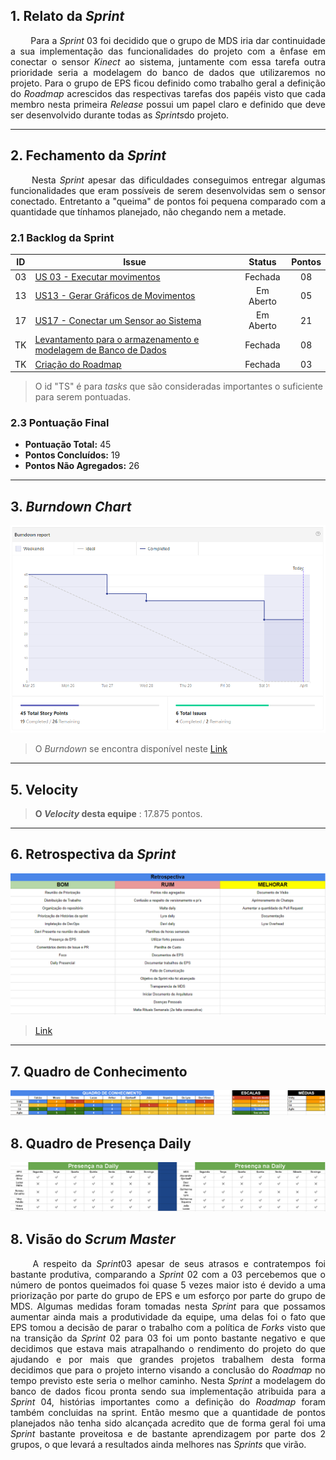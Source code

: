 ## 1. Relato da _Sprint_

<p align="justify">&emsp;&emsp; Para a <i>Sprint</i> 03 foi decidido que o grupo de MDS iria dar continuidade a sua implementação das funcionalidades do projeto com a ênfase em conectar o sensor <i>Kinect</i> ao sistema, juntamente com essa tarefa outra prioridade seria a modelagem  do banco de dados que utilizaremos no projeto. Para o grupo de EPS ficou definido como trabalho geral a definição do <i>Roadmap</i> acrescidos das respectivas tarefas dos papéis visto que cada membro nesta primeira <i>Release</i> possui um papel claro e definido que deve ser desenvolvido durante todas as <i>Sprints</i>do projeto. </p>  

---

## 2. Fechamento da _Sprint_
<p align="justify">&emsp;&emsp; Nesta <i>Sprint</i> apesar das dificuldades conseguimos entregar algumas funcionalidades que eram possíveis de serem desenvolvidas sem o sensor conectado. Entretanto a "queima" de pontos foi pequena comparado com a quantidade que tínhamos planejado, não chegando nem a metade. </p>

### 2.1 Backlog da Sprint

| ID | Issue | Status | Pontos |
|:--:| ------- | :----: | :----: |
| 03 | [US 03 - Executar movimentos](https://github.com/fga-gpp-mds/2018.1-Reabilitacao-Motora/issues/29) | Fechada | 08 |
| 13 | [US13 - Gerar Gráficos de Movimentos](https://github.com/fga-gpp-mds/2018.1-Reabilitacao-Motora/issues/46)| Em Aberto | 05 |
| 17 | [US17 - Conectar um Sensor ao Sistema](https://github.com/fga-gpp-mds/2018.1-Reabilitacao-Motora/issues/28)| Em Aberto | 21 |
| TK | [Levantamento para o armazenamento e modelagem de Banco de Dados](https://github.com/fga-gpp-mds/2018.1-Reabilitacao-Motora/issues/38)| Fechada | 08 |
| TK | [Criação do Roadmap](https://github.com/fga-gpp-mds/2018.1-Reabilitacao-Motora/issues/63)| Fechada | 03 |

> O id "TS" é para *tasks* que são consideradas importantes o suficiente para serem pontuadas.

### 2.3 Pontuação Final

* **Pontuação Total:** 45
* **Pontos Concluídos:** 19
* **Pontos Não Agregados:** 26

------------

## 3. _Burndown Chart_

![](https://raw.githubusercontent.com/RomeuCarvalhoAntunes/2018.1-Reabilitacao-Motora/master/docs/imagens/Burndown/Sprint_03.png)

> O _Burndown_ se encontra disponível neste [Link](https://github.com/fga-gpp-mds/2018.1-Reabilitacao-Motora/issues#reports?report=burndown&milestoneId=3179761&showPRs=false)


------------

## 5. Velocity

> **O _Velocity_ desta equipe**  : 17.875 pontos.

------------


## 6. Retrospectiva da _Sprint_

![](https://raw.githubusercontent.com/RomeuCarvalhoAntunes/2018.1-Reabilitacao-Motora/master/docs/imagens/Retrospectiva/Retrospectiva_Sprint03.png)

 >[Link](https://raw.githubusercontent.com/RomeuCarvalhoAntunes/2018.1-Reabilitacao-Motora/master/docs/imagens/Retrospectiva/Retrospectiva_Sprint03.png)

------------

## 7. Quadro de Conhecimento

![](https://raw.githubusercontent.com/RomeuCarvalhoAntunes/2018.1-Reabilitacao-Motora/master/docs/imagens/Quadro%20de%20Conhecimento/Quadro_Conhecimento_03.png)

## 8. Quadro de Presença Daily

![](https://raw.githubusercontent.com/RomeuCarvalhoAntunes/2018.1-Reabilitacao-Motora/master/docs/imagens/Daily/Sprint03.png)


## 8. Visão do _Scrum Master_

<p align="justify">&emsp;&emsp; A respeito da <i>Sprint</i>03 apesar de seus atrasos e contratempos foi bastante produtiva, comparando a <i>Sprint</i> 02 com a 03 percebemos que o número de pontos queimados foi quase 5 vezes maior isto é devido a uma priorização por parte do grupo de EPS e um esforço por parte do grupo de MDS. Algumas medidas foram tomadas nesta <i>Sprint</i> para que possamos aumentar ainda mais a produtividade da equipe, uma delas foi o fato que EPS tomou a decisão de parar o trabalho com a política de <i>Forks</i> visto que na transição da <i>Sprint</i> 02 para 03 foi um ponto bastante negativo e que decidimos que estava mais atrapalhando o rendimento do projeto do que ajudando e por mais que grandes projetos trabalhem desta forma decidimos que para o projeto interno visando a conclusão do <i>Roadmap</i> no tempo previsto este seria o melhor caminho. Nesta <i>Sprint</i> a modelagem do banco de dados ficou pronta sendo sua implementação atribuida para a <i>Sprint</i> 04, histórias importantes como a definição do <i>Roadmap</i> foram também concluidas na sprint. Então mesmo que a quantidade de pontos planejados não tenha sido alcançada acredito que de forma geral foi uma <i>Sprint</i> bastante proveitosa e de bastante aprendizagem por parte dos 2 grupos, o que levará a resultados ainda melhores nas <i>Sprints</i> que virão.  </p>
